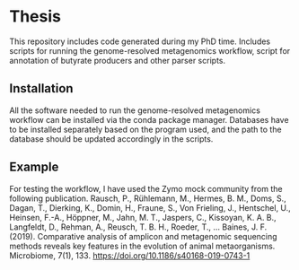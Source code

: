# Thesis
This repository includes code generated during my PhD time. Includes scripts for running the genome-resolved metagenomics workflow, script for annotation of butyrate producers and other parser scripts.

## Installation
All the software needed to run the genome-resolved metagenomics workflow can be installed via the conda package manager. Databases have to be installed separately based on the program used, and the path to the database should be updated accordingly in the scripts.

## Example
For testing the workflow, I have used the Zymo mock community from the following publication.
Rausch, P., Rühlemann, M., Hermes, B. M., Doms, S., Dagan, T., Dierking, K., Domin, H., Fraune, S., Von Frieling, J., Hentschel, U., Heinsen, F.-A., Höppner, M., Jahn, M. T., Jaspers, C., Kissoyan, K. A. B., Langfeldt, D., Rehman, A., Reusch, T. B. H., Roeder, T., … Baines, J. F. (2019). Comparative analysis of amplicon and metagenomic sequencing methods reveals key features in the evolution of animal metaorganisms. Microbiome, 7(1), 133. https://doi.org/10.1186/s40168-019-0743-1

